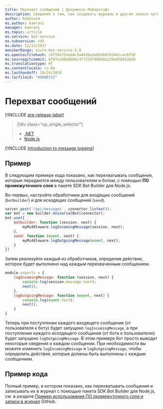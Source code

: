 ```yaml
---
title: Перехват сообщений | Документы Майкрософт
description: Сведения о том, как создавать журналы и другие записи путем перехвата и обработки передаваемой информации с помощью пакета SDK Bot Builder.
author: RobStand
ms.author: kamrani
manager: kamrani
ms.topic: article
ms.service: bot-service
ms.subservice: sdk
ms.date: 12/13/2017
monikerRange: azure-bot-service-3.0
ms.openlocfilehash: c6f59e72eab4c3a442ba1e024b8fd3441cac6750
ms.sourcegitcommit: b78fe3d8dd604c4f7233740658a229e85b8535dd
ms.translationtype: HT
ms.contentlocale: ru-RU
ms.lasthandoff: 10/24/2018
ms.locfileid: "49996722"
---
```

# <a name="intercept-messages"></a>Перехват сообщений

[!INCLUDE [pre-release-label](../includes/pre-release-label-v3.md)]

> [!div class="op_single_selector"]
> - [.NET](../dotnet/bot-builder-dotnet-middleware.md)
> - [Node.js](../nodejs/bot-builder-nodejs-intercept-messages.md)

[!INCLUDE [Introduction to message logging](../includes/snippet-message-logging-intro.md)]

## <a name="example"></a>Пример

В следующем примере кода показано, как перехватывать сообщения, которые передаются между пользователем и ботом, с помощью **ПО промежуточного слоя** в пакете SDK Bot Builder для Node.js. 

Во-первых, настройте обработчики для входящих сообщений (`botbuilder`) и для исходящих сообщений (`send`).

```javascript
server.post('/api/messages', connector.listen());
var bot = new builder.UniversalBot(connector);
bot.use({
    botbuilder: function (session, next) {
        myMiddleware.logIncomingMessage(session, next);
    },
    send: function (event, next) {
        myMiddleware.logOutgoingMessage(event, next);
    }
})
```

Затем реализуйте каждый из обработчиков, определив действие, которое будет выполнено над каждым перехваченным сообщением.

```javascript
module.exports = {
    logIncomingMessage: function (session, next) {
        console.log(session.message.text);
        next();
    },
    logOutgoingMessage: function (event, next) {
        console.log(event.text);
        next();
    }
}
```

Теперь при поступлении каждого входящего сообщения (от пользователя к боту) будет запущено `logIncomingMessage`, а при поступлении каждого исходящего сообщения (от бота к пользователю) будет запущено `logOutgoingMessage`.
В этом примере бот просто выводит некоторые сведения о каждом сообщении. При необходимости вы можете изменить `logIncomingMessage` и `logOutgoingMessage`, чтобы определить действия, которые должны быть выполнены с каждым сообщением. 

## <a name="sample-code"></a>Пример кода

Полный пример, в котором показано, как перехватывать сообщения и записывать их в журнал с помощью пакета SDK Bot Builder для Node.js, см. в разделе <a href="https://github.com/Microsoft/BotBuilder-Samples/tree/master/Node/capability-middlewareLogging" target="_blank">Пример использования ПО промежуточного слоя и записи в журнал</a> GitHub.

